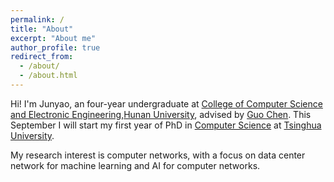```yaml
---
permalink: /
title: "About"
excerpt: "About me"
author_profile: true
redirect_from: 
  - /about/
  - /about.html
---
```


Hi! I'm Junyao, an four-year undergraduate at [College of Computer Science and Electronic Engineering](http://csee.hnu.edu.cn),[Hunan University](https://www.hnu.edu.cn), advised by [Guo Chen](https://1989chenguo.github.io). This September I will start my first year of PhD in [Computer Science](http://www.cs.tsinghua.edu.cn) at [Tsinghua University](https://www.tsinghua.edu.cn/publish/thu2018/index.html).

My research interest is computer networks, with a focus on data center network for machine learning and AI for computer networks. 